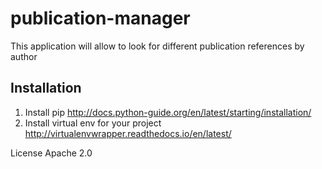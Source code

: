 # publication-manager
This application will allow to look for different publication references by author

## Installation

1. Install pip
http://docs.python-guide.org/en/latest/starting/installation/
2. Install virtual env for your project
http://virtualenvwrapper.readthedocs.io/en/latest/

License Apache 2.0
